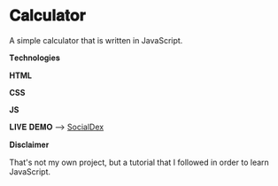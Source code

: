 # 𝐂𝐚𝐥𝐜𝐮𝐥𝐚𝐭𝐨𝐫
 A simple calculator that is written in JavaScript. 

𝐓𝐞𝐜𝐡𝐧𝐨𝐥𝐨𝐠𝐢𝐞𝐬

**HTML**

**CSS**

**JS**

𝐋𝐈𝐕𝐄 𝐃𝐄𝐌𝐎 --> [SocialDex](http://matteo1612.pythonanywhere.com/)

𝐃𝐢𝐬𝐜𝐥𝐚𝐢𝐦𝐞𝐫

That's not my own project, but a tutorial that I followed in order to learn JavaScript.
